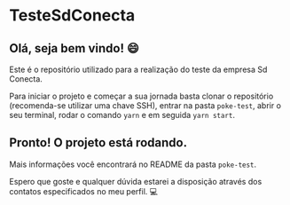 # TesteSdConecta

## Olá, seja bem vindo! :smile:

Este é o repositório utilizado para a realização do teste da empresa Sd Conecta.

Para iniciar o projeto e começar a sua jornada basta clonar o repositório (recomenda-se utilizar uma chave SSH), entrar na pasta `poke-test`, abrir o seu terminal, rodar o comando `yarn` e em seguida `yarn start`.

## Pronto! O projeto está rodando.

Mais informações você encontrará no README da pasta `poke-test`.

Espero que goste e qualquer dúvida estarei a disposição através dos contatos especificados no meu perfil. :computer:
